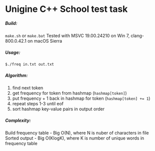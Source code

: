# Unigine C++ School test task

##### Build:
```make.sh``` or ```make.bat```
Tested with MSVC 19.00.24210 on Win 7, clang-800.0.42.1 on macOS Sierra

##### Usage:
```$./freq in.txt out.txt```

##### Algorithm:
1. find next token
2. get frequency for token from hashmap (```hashmap[token]```)
3. put frequency + 1 back in hashmap for token (```hashmap[token] += 1```)
4. repeat steps 1-3 until eof
5. sort hashmap key-value pairs in output order

##### Complexity:
Build frequency table - Big O(N), where N is nuber of characters in file
Sorted output - Big O(KlogK), where K is number of unique words in frequency table

